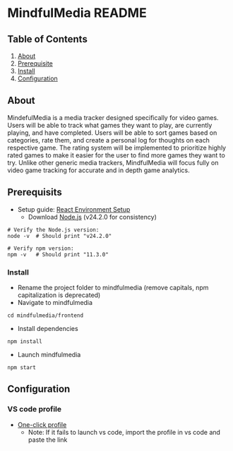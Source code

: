 # MindfulMedia README

## Table of Contents
1. [About](#about)
2. [Prerequisite](#prerequisits)
3. [Install](#install)
4. [Configuration](#configuration)

## About
MindefulMedia is a media tracker designed specifically for video games. Users will be able to track what games they want to play, are currently playing, and have completed. Users will be able to sort games 
based on categories, rate them, and create a personal log for thoughts on each respective game. The rating system will be implemented to prioritize highly rated games to make it easier for the user to 
find more games they want to try. Unlike other generic media trackers, MindfulMedia will focus fully on video game tracking for accurate and in depth game analytics.

## Prerequisits
- Setup guide: [React Environment Setup](https://www.geeksforgeeks.org/reactjs/reactjs-environment-setup/)
  - Download [Node.js](https://nodejs.org/en/download/current) (v24.2.0 for consistency)

```shell
# Verify the Node.js version:
node -v  # Should print "v24.2.0"

# Verify npm version:
npm -v   # Should print "11.3.0"
```
### Install
- Rename the project folder to mindfulmedia (remove capitals, npm capitalization is deprecated)
- Navigate to mindfulmedia

```shell
cd mindfulmedia/frontend
```
- Install dependencies

```shell
npm install
```
- Launch mindfulmedia

```shell
npm start
```

## Configuration
### VS code profile
- [One-click profile](https://insiders.vscode.dev/profile/github/fb4eb358cc02b100460238da5f90b7ab)
  - Note: If it fails to launch vs code, import the profile in vs code and paste the link
